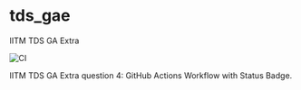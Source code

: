 # tds_gae
IITM TDS GA Extra

![CI](https://github.com/thamizh1601/tds_gae/actions/workflows/ci.yml/badge.svg)

IITM TDS GA Extra question 4: GitHub Actions Workflow with Status Badge.
